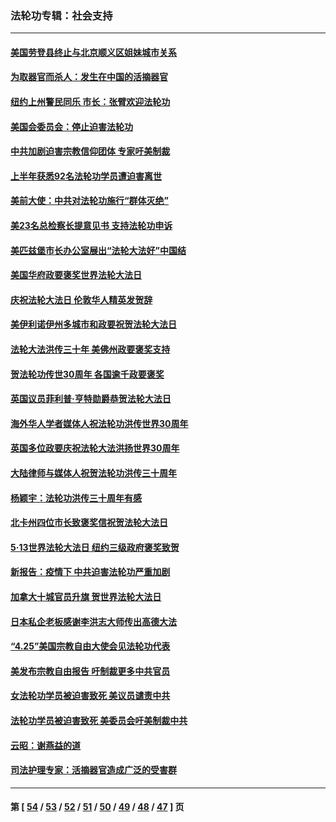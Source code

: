 ### 法轮功专辑：社会支持
---
#### [美国劳登县终止与北京顺义区姐妹城市关系](../../pages/nf4386/n13811030.md?09010430) 
#### [为取器官而杀人：发生在中国的活摘器官](../../pages/nf4386/n13794731.md?09010430) 
#### [纽约上州警民同乐 市长：张臂欢迎法轮功](../../pages/nf4386/n13794375.md?09010430) 
#### [美国会委员会：停止迫害法轮功](../../pages/nf4386/n13788164.md?09010430) 
#### [中共加剧迫害宗教信仰团体 专家吁美制裁](../../pages/nf4386/n13780252.md?09010430) 
#### [上半年获悉92名法轮功学员遭迫害离世](../../pages/nf4386/n13772701.md?09010430) 
#### [美前大使：中共对法轮功施行“群体灭绝”](../../pages/nf4386/n13771705.md?09010430) 
#### [美23名总检察长提意见书 支持法轮功申诉](../../pages/nf4386/n13766596.md?09010430) 
#### [美匹兹堡市长办公室展出“法轮大法好”中国结](../../pages/nf4386/n13749721.md?09010430) 
#### [美国华府政要褒奖世界法轮大法日](../../pages/nf4386/n13743770.md?09010430) 
#### [庆祝法轮大法日 伦敦华人精英发贺辞](../../pages/nf4386/n13741593.md?09010430) 
#### [美伊利诺伊州多城市和政要祝贺法轮大法日](../../pages/nf4386/n13737149.md?09010430) 
#### [法轮大法洪传三十年 美佛州政要褒奖支持](../../pages/nf4386/n13737103.md?09010430) 
#### [贺法轮功传世30周年 各国逾千政要褒奖](../../pages/nf4386/n13735828.md?09010430) 
#### [英国议员菲利普‧亨特勋爵恭贺法轮大法日](../../pages/nf4386/n13736187.md?09010430) 
#### [海外华人学者媒体人祝法轮功洪传世界30周年](../../pages/nf4386/n13735835.md?09010430) 
#### [英国多位政要庆祝法轮大法洪扬世界30周年](../../pages/nf4386/n13734739.md?09010430) 
#### [大陆律师与媒体人祝贺法轮功洪传三十周年](../../pages/nf4386/n13735062.md?09010430) 
#### [杨颖宇：法轮功洪传三十周年有感](../../pages/nf4386/n13734884.md?09010430) 
#### [北卡州四位市长致褒奖信祝贺法轮大法日](../../pages/nf4386/n13733292.md?09010430) 
#### [5·13世界法轮大法日 纽约三级政府褒奖致贺](../../pages/nf4386/n13732651.md?09010430) 
#### [新报告：疫情下 中共迫害法轮功严重加剧](../../pages/nf4386/n13732612.md?09010430) 
#### [加拿大十城官员升旗 贺世界法轮大法日](../../pages/nf4386/n13729166.md?09010430) 
#### [日本私企老板感谢李洪志大师传出高德大法](../../pages/nf4386/n13726335.md?09010430) 
#### [“4.25”美国宗教自由大使会见法轮功代表](../../pages/nf4386/n13724124.md?09010430) 
#### [美发布宗教自由报告 吁制裁更多中共官员](../../pages/nf4386/n13720670.md?09010430) 
#### [女法轮功学员被迫害致死 美议员谴责中共](../../pages/nf4386/n13682069.md?09010430) 
#### [法轮功学员被迫害致死 美委员会吁美制裁中共](../../pages/nf4386/n13631310.md?09010430) 
#### [云昭：谢燕益的道](../../pages/nf4386/n13607391.md?09010430) 
#### [司法护理专家：活摘器官造成广泛的受害群](../../pages/nf4386/n13570425.md?09010430) 

---
#### 第 [ [54](./54.md?09010430) / [53](./53.md?09010430) / [52](./52.md?09010430) / [51](./51.md?09010430) / [50](./50.md?09010430) / [49](./49.md?09010430) / [48](./48.md?09010430) / [47](./47.md?09010430) ] 页
